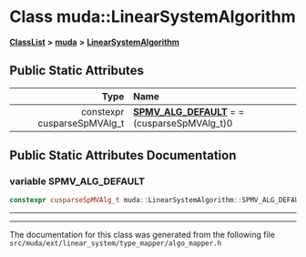 

# Class muda::LinearSystemAlgorithm



[**ClassList**](annotated.md) **>** [**muda**](namespacemuda.md) **>** [**LinearSystemAlgorithm**](classmuda_1_1_linear_system_algorithm.md)




























## Public Static Attributes

| Type | Name |
| ---: | :--- |
|  constexpr cusparseSpMVAlg\_t | [**SPMV\_ALG\_DEFAULT**](#variable-spmv_alg_default)   = = (cusparseSpMVAlg\_t)0<br> |










































## Public Static Attributes Documentation




### variable SPMV\_ALG\_DEFAULT 

```C++
constexpr cusparseSpMVAlg_t muda::LinearSystemAlgorithm::SPMV_ALG_DEFAULT;
```




<hr>

------------------------------
The documentation for this class was generated from the following file `src/muda/ext/linear_system/type_mapper/algo_mapper.h`

